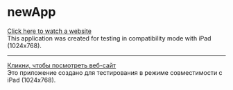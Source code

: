 # newApp
[Click here to watch a website](https://alena-web.ru/test-onpoint)<br>
This application was created for testing in compatibility mode with iPad (1024x768).
______________________________________________

[Кликни, чтобы посмотреть веб-сайт](https://alena-web.ru/test-onpoint)<br>
Это приложение создано для тестирования в режиме совместимости с iPad (1024x768).
